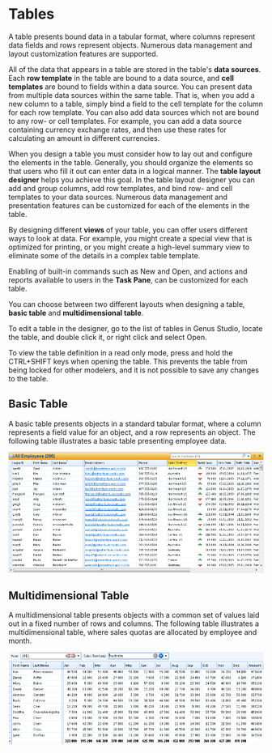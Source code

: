 # Tables

A table presents bound data in a tabular format, where columns represent data fields and rows represent objects. Numerous data management and layout customization features are supported.

All of the data that appears in a table are stored in the table's **data sources**. Each **row template** in the table are bound to a data source, and **cell templates** are bound to fields within a data source. You can present data from multiple data sources within the same table. That is, when you add a new column to a table, simply bind a field to the cell template for the column for each row template. You can also add data sources which not are bound to any row- or cell templates. For example, you can add a data source containing currency exchange rates, and then use these rates for calculating an amount in different currencies.

When you design a table you must consider how to lay out and configure the elements in the table. Generally, you should organize the elements so that users who fill it out can enter data in a logical manner. The **table layout designer** helps you achieve this goal. In the table layout designer you can add and group columns, add row templates, and bind row- and cell templates to your data sources. Numerous data management and presentation features can be customized for each of the elements in the table.

By designing different **views** of your table, you can offer users different ways to look at data. For example, you might create a special view that is optimized for printing, or you might create a high-level summary view to eliminate some of the details in a complex table template.

Enabling of built-in commands such as New and Open, and actions and reports available to users in the **Task Pane**, can be customized for each table.

You can choose between two different layouts when designing a table, **basic table** and **multidimensional table**.

To edit a table in the designer, go to the list of tables in Genus Studio, locate the table, and double click it, or right click and select Open.  

To view the table definition in a read only mode, press and hold the CTRL+SHIFT keys when opening the table. This prevents the table from being locked for other modelers, and it is not possible to save any changes to the table.


## Basic Table

A basic table presents objects in a standard tabular format, where a column represents a field value for an object, and a row represents an object. The following table illustrates a basic table presenting employee data.

![basic-table.png](media/basic-table.png)



## Multidimensional Table

A multidimensional table presents objects with a common set of values laid out in a fixed number of rows and columns. The following table illustrates a multidimensional table, where sales quotas are allocated by employee and month.

![multidimensional-table.png](media/multidimensional-table.png)
